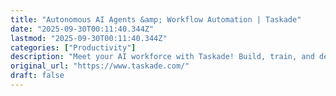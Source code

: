 ```yaml
---
title: "Autonomous AI Agents &amp; Workflow Automation | Taskade"
date: "2025-09-30T00:11:40.344Z"
lastmod: "2025-09-30T00:11:40.344Z"
categories: ["Productivity"]
description: "Meet your AI workforce with Taskade! Build, train, and deploy AI agents that think, learn, and act—ready to plan, research, and complete tasks alongside your team. Unlock agentic workflows where humans and AI collaborate to boost productivity 10X. Automate tasks and turn insights into action—all in one unified workspace."
original_url: "https://www.taskade.com/"
draft: false
---
```

